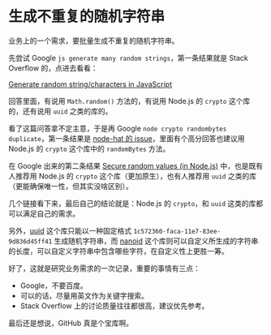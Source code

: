 # 生成不重复的随机字符串

业务上的一个需求，要批量生成不重复的随机字符串。

先尝试 Google `js generate many random strings`，第一条结果就是 Stack Overflow 的，点进去看看：

[Generate random string/characters in JavaScript](https://stackoverflow.com/questions/1349404/generate-random-string-characters-in-javascript)

回答里面，有说用 `Math.random()` 方法的，有说用 Node.js 的 `crypto` 这个库的，还有说用 `uuid` 之类的库的。

看了这篇问答拿不定主意，于是再 Google `node crypto randombytes duplicate`，第一条结果是 [node-hat 的 issue](https://github.com/substack/node-hat/issues/8)，里面有个高分回答也建议用 Node.js 的 `crypto` 这个库中的 `randomBytes` 方法。

在 Google 出来的第二条结果 [Secure random values (in Node.js)](https://gist.github.com/joepie91/7105003c3b26e65efcea63f3db82dfba) 中，也是既有人推荐用 Node.js 的 `crypto` 这个库（更加原生），也有人推荐用 `uuid` 之类的库（更能确保唯一性，但其实没啥区别）。

几个链接看下来，最后自己的结论就是：Node.js 的 `crypto`，和 `uuid` 这类的库都可以满足自己的需求。

另外，[uuid](https://github.com/kelektiv/node-uuid) 这个库只能以一种固定格式 `1c572360-faca-11e7-83ee-9d836d45ff41` 生成随机字符串，而 [nanoid](https://github.com/ai/nanoid) 这个库则可以自定义所生成的字符串的长度，可以自定义字符串中包含哪些字符，在自定义性上更胜一筹。

好了，这就是研究业务需求的一次记录，重要的事情有三点：

- Google，不要百度。
- 可以的话，尽量用英文作为关键字搜索。
- Stack Overflow 上的讨论质量往往都很高，建议优先参考。

最后还是想说，GitHub 真是个宝库啊。
